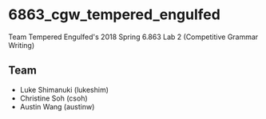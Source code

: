 # 6863_cgw_tempered_engulfed
Team Tempered Engulfed's 2018 Spring 6.863 Lab 2 (Competitive Grammar Writing)

## Team
- Luke Shimanuki (lukeshim)
- Christine Soh (csoh)
- Austin Wang (austinw)
